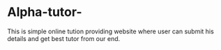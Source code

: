 # Alpha-tutor-
This is simple online tution providing website where user can submit his details and get best tutor from our end.
